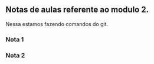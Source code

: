## Notas de aulas referente ao modulo 2.

Nessa estamos fazendo comandos do git.

### Nota 1


### Nota 2